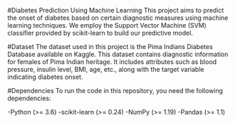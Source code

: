 #Diabetes Prediction Using Machine Learning
This project aims to predict the onset of diabetes based on certain diagnostic measures using machine learning techniques. We employ the Support Vector Machine (SVM) classifier provided by scikit-learn to build our predictive model.

#Dataset
The dataset used in this project is the Pima Indians Diabetes Database available on Kaggle. This dataset contains diagnostic information for females of Pima Indian heritage. It includes attributes such as blood pressure, insulin level, BMI, age, etc., along with the target variable indicating diabetes onset.

#Dependencies
To run the code in this repository, you need the following dependencies:

-Python (>= 3.6)
-scikit-learn (>= 0.24)
-NumPy (>= 1.19)
-Pandas (>= 1.1)
